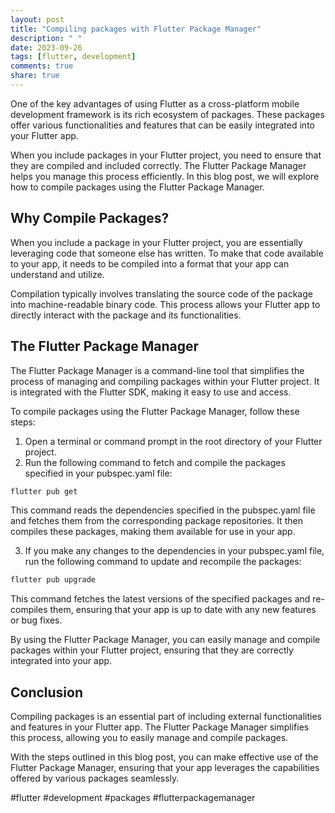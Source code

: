 ```yaml
---
layout: post
title: "Compiling packages with Flutter Package Manager"
description: " "
date: 2023-09-26
tags: [flutter, development]
comments: true
share: true
---
```


One of the key advantages of using Flutter as a cross-platform mobile development framework is its rich ecosystem of packages. These packages offer various functionalities and features that can be easily integrated into your Flutter app.

When you include packages in your Flutter project, you need to ensure that they are compiled and included correctly. The Flutter Package Manager helps you manage this process efficiently. In this blog post, we will explore how to compile packages using the Flutter Package Manager.

## Why Compile Packages?

When you include a package in your Flutter project, you are essentially leveraging code that someone else has written. To make that code available to your app, it needs to be compiled into a format that your app can understand and utilize.

Compilation typically involves translating the source code of the package into machine-readable binary code. This process allows your Flutter app to directly interact with the package and its functionalities.

## The Flutter Package Manager

The Flutter Package Manager is a command-line tool that simplifies the process of managing and compiling packages within your Flutter project. It is integrated with the Flutter SDK, making it easy to use and access.

To compile packages using the Flutter Package Manager, follow these steps:

1. Open a terminal or command prompt in the root directory of your Flutter project.
2. Run the following command to fetch and compile the packages specified in your pubspec.yaml file:

```bash
flutter pub get
```

This command reads the dependencies specified in the pubspec.yaml file and fetches them from the corresponding package repositories. It then compiles these packages, making them available for use in your app.

3. If you make any changes to the dependencies in your pubspec.yaml file, run the following command to update and recompile the packages:

```bash
flutter pub upgrade
```

This command fetches the latest versions of the specified packages and re-compiles them, ensuring that your app is up to date with any new features or bug fixes.

By using the Flutter Package Manager, you can easily manage and compile packages within your Flutter project, ensuring that they are correctly integrated into your app.

## Conclusion

Compiling packages is an essential part of including external functionalities and features in your Flutter app. The Flutter Package Manager simplifies this process, allowing you to easily manage and compile packages.

With the steps outlined in this blog post, you can make effective use of the Flutter Package Manager, ensuring that your app leverages the capabilities offered by various packages seamlessly.

#flutter #development #packages #flutterpackagemanager